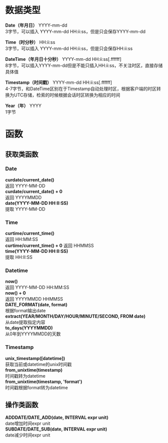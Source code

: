 # 数据类型
**Date（年月日）** YYYY-mm-dd  
3字节，可以插入 YYYY-mm-dd HH:ii:ss，但是只会保存YYYY-mm-dd 

**Time（时分秒）** HH:ii:ss  
3字节，可以插入 YYYY-mm-dd HH:ii:ss，但是只会保存HH:ii:ss

**DateTime（年月日十分秒）** YYYY-mm-dd HH:ii:ss[.ffffff]  
8字节，可以插入YYYY-mm-dd但是不能只插入HH:ii:ss，不关注时区，直接存储具体值

**Timestamp（时间戳）** YYYY-mm-dd HH:ii:ss[.ffffff]  
4-7字节，和DateTime区别在于Timestamp自动处理时区，根据客户端的时区转换为UTC存储，检索的时候根据会话时区转换为相应的时间

**Year（年）** YYYY  
1字节

# 函数
## 获取类函数

### Date
**curdate/current_date()**  
返回 YYYY-MM-DD  
**curdate/current_date() + 0**  
返回 YYYYMMDD  
**date(YYYY-MM-DD HH:II:SS)**   
提取 YYYY-MM-DD  

### Time
**curtime/current_time()**  
返回 HH:MM:SS  
**curtime/current_time() + 0**
返回 HHMMSS  
**time(YYYY-MM-DD HH:II:SS)**  
提取 HH:II:SS  

### Datetime  
**now()**  
返回 YYYY-MM-DD HH:MM:SS  
**now() + 0**  
返回  YYYYMMDD HHMMSS  
**DATE_FORMAT(date, format)**  
根据format输出date  
**extract(YEAR/MONTH/DAY/HOUR/MINUTE/SECOND, FROM date)**  
从date提取指定内容  
**to_days(YYYYMMDD)**  
从0年到YYYYMMDD的天数  

### Timestamp
**unix_timestamp([datetime])**  
获取当前或datetime的unix时间戳  
**from_unixtime(timestamp)**  
时间戳转为datetime  
**from_unixtime(timestamp, 'format')**   
时间戳根据format转为datetime  

## 操作类函数
**ADDDATE/DATE_ADD(date, INTERVAL expr unit)**    
date增加时间expr unit  
**SUBDATE/DATE_SUB(date, INTERVAL expr unit)**  
date减少时间expr unit  

